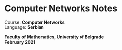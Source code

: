 # Computer Networks Notes 

Course: **Computer Networks** <br>
Language: **Serbian** <br>

**Faculty of Mathematics, University of Belgrade** <br>
**February 2021**
